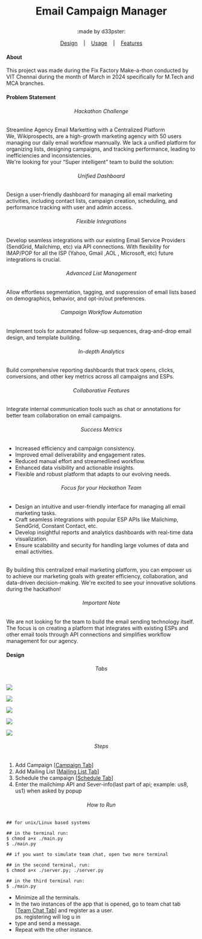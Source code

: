 # <p align='center'>Email Campaign Manager</p>
<p align='center'>:made by d33pster:</p>
<p align='center'>
    <a href=='#Design'>Design</a>
    &nbsp;&nbsp;&nbsp;|&nbsp;&nbsp;&nbsp;
    <a href='#Usage'>Usage</a>
    &nbsp;&nbsp;&nbsp;|&nbsp;&nbsp;&nbsp;
    <a href='#Features'>Features</a>
</p>

#### About
This project was made during the Fix Factory Make-a-thon conducted by VIT Chennai during the month of March in 2024 specifically for M.Tech and MCA branches.

#### Problem Statement
###### <p align='center'>Hackathon Challenge</p>
Streamline Agency Email Marketting with a Centralized Platform <br>
We, Wikiprospects, are a high-growth marketing agency with 50 users managing our daily email workflow mannually. We lack a unified platform for organizing lists, designing campaigns, and tracking performance, leading to inefficiencies and inconsistencies.<br>
We're looking for your “Super intelligent” team to build the solution:
###### <p align='center'>Unified Dashboard</p>
Design a user-friendly dashboard for managing all email marketing activities, including contact lists, campaign creation, scheduling, and performance tracking with user and admin access.
###### <p align='center'>Flexible Integrations</p>
Develop seamless integrations with our existing Email Service Providers (SendGrid, Mailchimp, etc) via API connections. With flexibility for IMAP/POP for all the ISP (Yahoo, Gmail ,AOL , Microsoft, etc) future integrations is crucial.
###### <p align='center'>Advanced List Management</p>
Allow effortless segmentation, tagging, and suppression of email lists based on demographics, behavior, and opt-in/out preferences.
###### <p align='center'>Campaign Workflow Automation</p>
Implement tools for automated follow-up sequences, drag-and-drop email design, and template building.
###### <p align='center'>In-depth Analytics</p>
Build comprehensive reporting dashboards that track opens, clicks, conversions, and other key metrics across all campaigns and ESPs.
###### <p align='center'>Collaborative Features</p>
Integrate internal communication tools such as chat or annotations for better team collaboration on email campaigns.
###### <p align='center'>Success Metrics</p>
- Increased efficiency and campaign consistency.
- Improved email deliverability and engagement rates.
- Reduced manual effort and streamedlined workflow.
- Enhanced data visibility and actionable insights.
- Flexible and robust platform that adapts to our evolving needs.
###### <p align='center'>Focus for your Hackathon Team</p>
- Design an intuitive and user-friendly interface for managing all email marketing tasks.
- Craft seamless integrations with popular ESP APIs like Mailchimp, SendGrid, Constant Contact, etc. 
- Develop insightful reports and analytics dashboards with real-time data visualization.
- Ensure scalability and security for handling large volumes of data and email activities.
<br>
By building this centralized email marketing platform, you can empower us to achieve our marketing goals with greater efficiency, collaboration, and data-driven decision-making. We're excited to see your innovative solutions during the hackathon!

###### <p align='center'>Important Note</p>
We are not looking for the team to build the email sending technology itself. The focus is on creating a platform that integrates with existing ESPs and other email tools through API connections and simplifies workflow management for our agency.

#### Design
###### <p align='center'>Tabs</p>
<p id="ctab"><img src='images/_campaigns_tab_.png'></p>
<p id="mtab"><img src='images/_mailinglist_tab_.png'></p>
<p id="stab"><img src='images/_schedule_tab_.png'></p>
<p id="chat1"><img src='images/team_chat_register.png'></p>
<p id="chat2"><img src='images/team_chat_login.png'></p>

###### <p align='center'>Steps</p>

1. Add Campaign  [<a href='#ctab'>Campaign Tab</a>]
2. Add Mailing List  [<a href="#mtab">Mailing List Tab</a>]
3. Schedule the campaign  [<a href="#stab">Schedule Tab</a>]
4. Enter the mailchimp API and Sever-info(last part of api; example: us8, us1) when asked by popup

###### <p align='center'>How to Run</p>

```console
## for unix/Linux based systems

## in the terminal run:
$ chmod a+x ./main.py
$ ./main.py

## if you want to simulate team chat, open two more terminal

## in the second terminal, run:
$ chmod a+x ./server.py; ./server.py

## in the third terminal run:
$ ./main.py
```
- Minimize all the terminals.
- In the two instances of the app that is opened, go to team chat tab [<a href='#chat1'>Team Chat Tab</a>] and register as a user.<br>
ps. registering will log u in
- type and send a message.
- Repeat with the other instance.